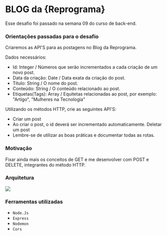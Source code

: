 # BLOG da {Reprograma}

Esse desafio foi passado na semana 09 do curso de back-end.

### Orientações passadas para o desafio

Criaremos as API'S para as postagens no Blog da Reprograma.

Dados necessários:

- Id: Integer / Números que serão incrementados a cada criação de um novo post.
- Data da criação: Date / Data exata da criação do post.
- Título: String / O nome do post.
- Conteúdo: String / O conteúdo relacionado ao post.
- Etiquetas(Tags): Array / Equitetas relacionadas ao post, por exemplo: "Artigo", "Mulheres na Tecnologia"

Utilizando os métodos HTTP, crie as seguintes API'S:

- Criar um post
- Ao criar o post, o id deverá ser incrementado automaticamente.
Deletar um post
- Lembre-se de utilizar as boas práticas e documentar todas as rotas.

### Motivação

Fixar ainda mais os conceitos de GET e me desenvolver com POST e DELETE, integrantes do método HTTP.

### Arquitetura

<img src="./img/Em_Contrução.png"/>

### Ferramentas utilizadas

- `Node.Js`
- `Express`
- `Nodemon`
- `Cors`
